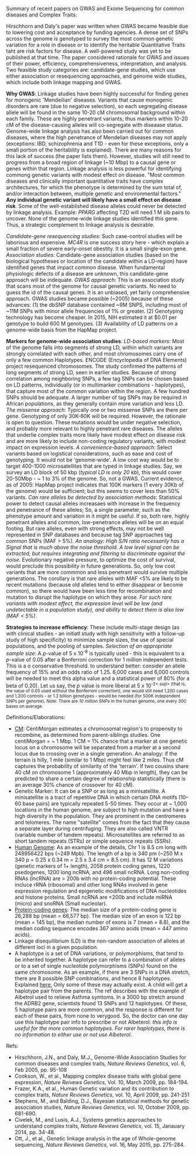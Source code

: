 Summary of recent papers on GWAS and Exome Sequencing for common diseases and Complex Traits:

Hirschhorn and Daly's paper was written when GWAS became feasible due to lowering cost and acceptance by funding agencies. A dense set of SNPs across the genome is genotyped to survey the most common genetic variation for a role in disease or to identify the heritable Quantitative Traits taht are risk factors for disease. A well-powered study was yet to be published at that time. The paper considered rationale for GWAS and issues of their power, efficiency, comprehensiveness, interpretation, and analysis. Two feasible study categories are: candidate-gene studies, which use either association or resequencing approaches, and genome wide studies, which include both linkage mapping and GWAS. 

**Why GWAS**: Linkage studies have been highly successful for finding genes for monogenic 'Mendeilian' diseases. Variants that cause monogenic disorders are rare (due to negative selection), so each segregating disease allele will be found in the same 10-20 cM chromosomal background within each family. These are highly penetrant variants; thus markers within 10-20 cM of the disease-causing alleles will co-segregate with diseaase status.  Genome-wide linkage analysis has also been carried out for common diseases, where the high penetrance of Mendelian diseases may not apply (exceptions: IBD, schizophrenia and T1D - even for these exceptions, only a small portion of the heritability is explained). There are many reasons for this lack of success (the paper lists them). However, studies will still need to progress from a broad region of linkage (~10 Mbp) to a causal gene or genes within that region. Linkage analysis is less powerful for identifying commong genetic variants with modest effect on disease. "Most common diseases and clinically important quantitative traits have complex architectures, for which the phenotype is determined by the sum total of, and/or interaction between, multiple genetic and environmental factors." **Any individual genetic variant will likely have a small effect on disease risk**. Some of the well-established disease alleles could never be detected by linkage analysis. Example: *PPARG* affecting T2D will need 1 M sib pairs to uncover. None of the genome-wide linkage studies identified this gene. Thus, a strategic complement to linkage analysis is desirable. 

*Candidate-gene resequencing studies*: Such case-control studies will be laborious and expensive. *MC4R* is one success story here - which explain a small fraction of severe early-onset obestity. It is a small single-exon gene. *Association studies*: Candidate-gene association studies (based on the biological hypotheses or location  of the candidate within a LD-region)  have identified genes that impact common disease. When fundamental physiologic defects of a disease are unknown, this candidate-gene approach will be indequate. *GWAS approach*: This is an association study that scans most of the genome for causal genetic variants. No need to guess the id of the causal genes. It is an unbiased, yet fairly comprehensive approach. GWAS studies became possible (~2005) because of these advances: (1) the dbSNP database contained ~9M SNPS, including most of ~11M SNPs with minor allele frequencies of 1% or greater. (2) Genotyping technology has become cheaper. In 2015, NIH estimated it at $0.01 per genotype to build 600 M genotypes. (3) Availability of LD patterns on a genome-wide basis from the HapMap project. 

**Markers for genome-wide association studies**: *LD-based markers*: Most of the genome falls into segments of strong LD, within which variants are strongly correlated with each other, and most chromosomes carry one of only a few common Haplotypes. ENCODE (Encyclopedia of DNA Elements) project resequenced chromosomes. The study confirmed the patterns of long segments of strong LD, seen in earlier studies. Because of strong correlation among neighboring SNPs, a few tag SNPs can be chosen based on LD patterns, individually (or in multimarker combinations - haplotypes), that capture most of the common variation within the region. A few hundred SNPs should be adequate. A larger number of tag SNPs may be required in African populations, as they generally contain more variation and less LD. *The missense approach*: Typically one or two missense SNPs are there per gene. Genotyping of only 30K-60K will be required. However, the rationale is open to question. These mutations would be under negative selection, and probably more relevant to highly penetrant rare diseases. The alleles that underlie complex traits more likely have modest effect on disease risk and are more likely to include non-coding regulatory variants, with modest impact on expression levels. *A convenience-based approach*: Select variants based on logistical considerations, such as ease and cost of genotyping. It would not be 'genome-wide'. A low cost way would be to target 400-1000 microsatellites that are typed in linkage studies. Say, we survey an LD block of 50 kbp (*typical LD is only 20 kb*), this would cover 20-50Mbp - ~ 1 to 3% of the genome. So, not a GWAS. Current evidence, as of 2005: HapMap project indicates that 100K markers (1 every 30Kb of the genome) would be sufficient; but this seems to cover less than 50% variants. *Can rare alleles be detected by association methods*: Statistical power to detect causal alleles increasaes with increase in the frequency and penetrance of these alleles; So, a single parameter, such as the phenotype amount and variation in it might be useful. If so, both rare, highly penetrant alleles and common, low-penetrance alleles will be on an equal footing. But rare alleles, even with strong effects, may not be well represented in SNP databases and because tag SNP approaches tag common SNPs (MAF > 5%). *An analogy: High S/N ratio necessarily has a Signal that is much above the noise threshold. A low level signal can be extracted, but requires integrating and filtering to discriminate against the noise*. Evolutionary negative pressure, to optimize the cost of survival, would preclude this possibility in future generations. So, only low cost variants that are more commmon and less penetrant would survive multiple generations. The corollary is that rare alleles with MAF <5% are likely to be recent mutations (because old alleles tend to either disappear or become common), so there would have been less time for recombination and mutation to disrupt the haplotype on which they arose. *For such rare variants with modest effect,  the expression level will be low (and undetectable in a population study),  and ability to detect them is also low (MAF < 5%)*. 

**Strategies to increase efficiency**: These include multi-stage design (as with clinical studies - an initiatl study with high sensitivity with a follow-up study of high specificity) to minimize sample sizes, the use of special populations, and the pooling of samples. *Selection of an appropriate sample size*: A *p*-value of 5 x 10<sup>-8</sup> is typically used - this is equivalent to a *p*-value of 0.05 after a Bonferroni correction for 1 million independent tests. This is a o conservative threshold. to understand better: consider an allele frequency of 15% and an odds ratio of 1.25.  6,000 cases and 6,000 controls will be needed to meet this alpha value and a statistical power of 80% (for a beta of 0.20). Let us say, the *p* value is more liberal at 5 x 10<sup>-2<.sup> (that is, the value of 0.05 used without the Bonferroni correction), one would still need 1,200 cases and 1,200 controls - or 1.2 billion genotypes - would be needed (for 500K independent SNPs per genome). Note: There are *10 million SNPs* in the human genome, one every 300 bases on average. 



Definitions/Elaborations:

* [CM](https://isogg.org/wiki/CentiMorgan): CentiMorgan estimates a chromosomal regiion's to propensity to recombine, as determined from parent-siblings studies.  One centiMorgan = ~ 1 Mbp. 1 CM = 1% chance that a marker at one genetic locus on a chromosome will be separated from a marker at a second locus due to crossing over in a single generation. An analogy: if the terrain is hilly, 1 mile (similar to 1 Mbp)  might feel like 2 miles. Thus cM captures the probability of similarity of the 'terrain'. If two cousins share 40 cM on chromosome 1 (approximately 40 Mbp in length), they can be predicted to share a certain degree of relationship statistically (there is an average 30% chance of crossover for 40 cM). 
* Genetic Marker: It can be a SNP or as long as a minisatellite. A minisatellite is a tract of repetitive DNA in which certain DNA motifs (10–60 base pairs) are typically repeated 5-50 times. They occur at ~ 1,000 locations in the human genome,  are subject to high mutation  and have a high diversity in the population. They are prominent in the centromeres and telomeres. The name "satellite" comes from the fact that they cause a separate layer during centrifuging. They are also called VNTR (variable number of tandem repeats). Microsatellites are referred to as short tandem repeats (STRs) or simple sequence repeats (SSRs). 
* [Human Genome](https://en.wikipedia.org/wiki/Human_genome): As an example of the details, Chr 1 is 8.5 cm long with 248956422 bps (~249 Mpb). The length of a bp is 340 pm (~250 M x 340 p = 0.25 x 0.34 m = 2.5 x 3.4 cm = 8.5 cm). It has 12 M variations (genetic markers of 1+ length), 2058 protein coding genes, 1220 psedogenes, 1200 long ncRNA, and 496 small ncRNA. Long non-coding RNAs (lncRNA) are  > 200b with no protein-coding potential. These incluce rRNA (ribosomal) and other long RNAs involved in gene expression regulation and epigenetic modifications of DNA nucleotides and histone proteins. Small ncRNA are <200b and include miRNA (micro) and snoRNA (Small nucleolar).
* [Protein-coding genes](https://en.wikipedia.org/wiki/Human_genome): The median size of a protein-coding gene is 26,288 bp (mean = 66,577 bp). The median size of an exon is 122 bp (mean = 145 bp), the median number of exons is 7 (mean = 8.8), and the median coding sequence encodes 367 amino acids (mean = 447 amino acids).
* Linkage disequilibrium (LD) is the non-random association of alleles at different loci in a given population.
* A haplotype is a set of DNA variations, or polymorphisms, that tend to be inherited together. A haplotype can refer to a combination of alleles or to a set of single nucleotide polymorphisms (SNPs) found on the same chromosome. As an example, if there are 3 SNPs in a DNA stretch, there are 8 possible SNP combinations, and hence 8 haplotypes. Explained [here.](http://learn.genetics.utah.edu/content/precision/snips/) Only some of these may actually exist. A child will get a haplotype pair from the parents. The ref describes with the example of Albetrol used to relieve Asthma symtoms. In a 3000 bp stretch around the ADRB2 gene, scientists found 13 SNPs and 12 haplotypes. Of these, 5 haplotype pairs are more common, and the response is different for each of these pairs, from none to verygood. So, the doctor can one day use this haplotype pair info to prescribe or not Albeterol. *this info is useful for the more common haplotypes. For rarer haplotypes, there is no information to either use or not use Albeterol*. 

Refs:
* Hirschhorn, J.N., and Daly, M.J.,  Genome-Wide Association Studies for common diseases and complex traits, *Nature Reviews Genetics*, vol. 6, Feb 2005, pp. 95-108
* Cookson, W., et al., Mapping complex disease traits with global gene expression, *Nature Reivews Genetics*, Vol. 10, March 2009, pp. 184-194.
* Frazer, K.A., et al., Human Genetic variation and its contribution to complex traits, *Nature Reviews Genetics*, vol. 10, April 2009, pp. 241-251
* Stephens, M., and Balding, D.J., Bayesian statistical methods for genetic association studies, *Nature Reviews Genetics*, vol. 10, October 2009, pp. 681-690.
* Civelek, M., and Lusis, A.J., Systems genetics approaches to understand complex traits, *Nature Reviews Genetics*, vol. 15, Janauary 2014, pp. 34-48.
* Ott, J., et al., Genetic linkage analysis in the age of Whole-genome sequencing, *Nature Reviews Genetics*, vol. 16, May 2015, pp. 275-284.

